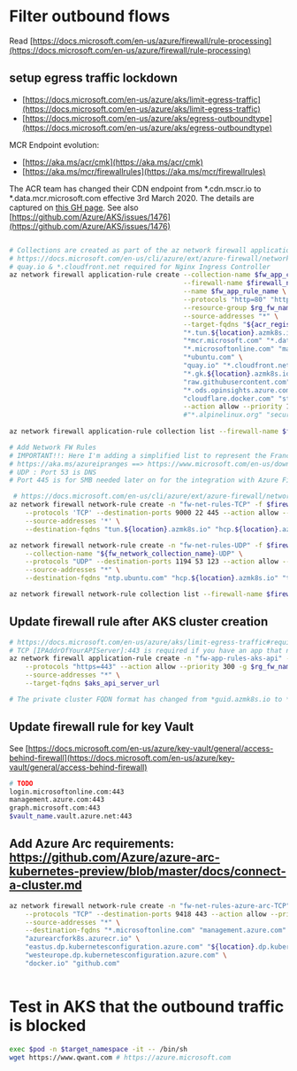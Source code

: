 # Filter outbound flows

Read [https://docs.microsoft.com/en-us/azure/firewall/rule-processing](https://docs.microsoft.com/en-us/azure/firewall/rule-processing)

## setup egress traffic lockdown

- [https://docs.microsoft.com/en-us/azure/aks/limit-egress-traffic](https://docs.microsoft.com/en-us/azure/aks/limit-egress-traffic)
- [https://docs.microsoft.com/en-us/azure/aks/egress-outboundtype](https://docs.microsoft.com/en-us/azure/aks/egress-outboundtype)

MCR Endpoint evolution: 
- [https://aka.ms/acr/cmk](https://aka.ms/acr/cmk)
- [https://aka.ms/mcr/firewallrules](https://aka.ms/mcr/firewallrules)

The ACR team has changed their CDN endpoint from *.cdn.mscr.io to *.data.mcr.microsoft.com effective 3rd March 2020. The details are captured on [this GH page](https://github.com/microsoft/containerregistry/blob/master/client-firewall-rules.md). 
See also [https://github.com/Azure/AKS/issues/1476](https://github.com/Azure/AKS/issues/1476)

```sh

# Collections are created as part of the az network firewall application-rule create command.
# https://docs.microsoft.com/en-us/cli/azure/ext/azure-firewall/network/firewall/application-rule?view=azure-cli-latest#ext-azure-firewall-az-network-firewall-application-rule-create
# quay.io & *.cloudfront.net required for Nginx Ingress Controller
az network firewall application-rule create --collection-name $fw_app_collection_name \
                                            --firewall-name $firewall_name \
                                            --name $fw_app_rule_name \
                                            --protocols "http=80" "https=443" \
                                            --resource-group $rg_fw_name \
                                            --source-addresses "*" \
                                            --target-fqdns "${acr_registry_name}.azurecr.io" \
                                            "*.tun.${location}.azmk8s.io" "*.hcp.${location}.azmk8s.io" \
                                            "*mcr.microsoft.com" "*.data.mcr.microsoft.com" "*.cdn.mscr.io" \
                                            "*.microsoftonline.com" "management.azure.com" \
                                            "*ubuntu.com" \
                                            "quay.io" "*.cloudfront.net" "k8s.gcr.io" \
                                            "*.gk.${location}.azmk8s.io" "gov-prod-policy-data.trafficmanager.net" \
                                            "raw.githubusercontent.com" "dc.services.visualstudio.com" \
                                            "*.ods.opinsights.azure.com" "*.oms.opinsights.azure.com" "*.monitoring.azure.com" \
                                            "cloudflare.docker.com" "storage.googleapis.com" \
                                            --action allow --priority 100
                                            #"*.alpinelinux.org" "security.debian.org" "deb.debian.org" "registry*.docker.io" "docker.io" "hub.docker.com" "production.cloudflare.docker.com"
                                            
az network firewall application-rule collection list --firewall-name $firewall_name -g $rg_fw_name

# Add Network FW Rules
# IMPORTANT!!: Here I'm adding a simplified list to represent the France-Central DataCenter, for the full list please check
# https://aka.ms/azureipranges ==> https://www.microsoft.com/en-us/download/details.aspx?id=56519
# UDP : Port 53 is DNS
# Port 445 is for SMB needed later on for the integration with Azure Files. You don't need this if you have established a storage service endpoint

 # https://docs.microsoft.com/en-us/cli/azure/ext/azure-firewall/network/firewall/network-rule?view=azure-cli-latest#ext-azure-firewall-az-network-firewall-network-rule-create
az network firewall network-rule create -n "fw-net-rules-TCP" -f $firewall_name --collection-name "${fw_network_collection_name}-TCP" \
    --protocols 'TCP' --destination-ports 9000 22 445 --action allow --priority 100 -g $rg_fw_name \
    --source-addresses '*' \
    --destination-fqdns "tun.${location}.azmk8s.io" "hcp.${location}.azmk8s.io"

az network firewall network-rule create -n "fw-net-rules-UDP" -f $firewall_name -g $rg_fw_name \
    --collection-name "${fw_network_collection_name}-UDP" \
    --protocols "UDP" --destination-ports 1194 53 123 --action allow --priority 200 \
    --source-addresses "*" \
    --destination-fqdns "ntp.ubuntu.com" "hcp.${location}.azmk8s.io" "tun.${location}.azmk8s.io"

az network firewall network-rule collection list --firewall-name $firewall_name -g $rg_fw_name

```
## Update firewall rule after AKS cluster creation
 
```sh
# https://docs.microsoft.com/en-us/azure/aks/limit-egress-traffic#required-ports-and-addresses-for-aks-clusters
# TCP [IPAddrOfYourAPIServer]:443 is required if you have an app that needs to talk to the API server. This change can be set after the cluster is created.
az network firewall application-rule create -n "fw-app-rules-aks-api" -f $firewall_name --collection-name "${fw_app_collection_name}-aks-api"\
    --protocols "https=443" --action allow --priority 300 -g $rg_fw_name \
    --source-addresses "*" \
    --target-fqdns $aks_api_server_url

# The private cluster FQDN format has changed from *guid.azmk8s.io to *guid.privatelink.azmk8s.io

```
## Update firewall rule for key Vault

See [https://docs.microsoft.com/en-us/azure/key-vault/general/access-behind-firewall](https://docs.microsoft.com/en-us/azure/key-vault/general/access-behind-firewall)
```sh
# TODO
login.microsoftonline.com:443
management.azure.com:443
graph.microsoft.com:443
$vault_name.vault.azure.net:443

```


## Add Azure Arc requirements: https://github.com/Azure/azure-arc-kubernetes-preview/blob/master/docs/connect-a-cluster.md

```sh
az network firewall network-rule create -n "fw-net-rules-azure-arc-TCP" -f $firewall_name --collection-name "${fw_network_collection_name}-ARC" \
    --protocols "TCP" --destination-ports 9418 443 --action allow --priority 400 -g $rg_fw_name \
    --source-addresses "*" \
    --destination-fqdns "*.microsoftonline.com" "management.azure.com" \
    "azurearcfork8s.azurecr.io" \
    "eastus.dp.kubernetesconfiguration.azure.com" "${location}.dp.kubernetesconfiguration.azure.com" \
    "westeurope.dp.kubernetesconfiguration.azure.com" \
    "docker.io" "github.com"



```

# Test in AKS that the outbound traffic is blocked

```sh
exec $pod -n $target_namespace -it -- /bin/sh
wget https://www.qwant.com # https://azure.microsoft.com


```

